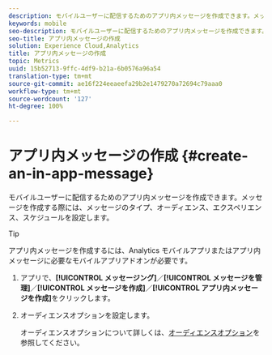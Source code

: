 ```yaml
---
description: モバイルユーザーに配信するためのアプリ内メッセージを作成できます。メッセージを作成する際には、メッセージのタイプ、オーディエンス、エクスペリエンス、スケジュールを設定します。
keywords: mobile
seo-description: モバイルユーザーに配信するためのアプリ内メッセージを作成できます。メッセージを作成する際には、メッセージのタイプ、オーディエンス、エクスペリエンス、スケジュールを設定します。
seo-title: アプリ内メッセージの作成
solution: Experience Cloud,Analytics
title: アプリ内メッセージの作成
topic: Metrics
uuid: 15b52713-9ffc-4df9-b21a-6b0576a96a54
translation-type: tm+mt
source-git-commit: ae16f224eeaeefa29b2e1479270a72694c79aaa0
workflow-type: tm+mt
source-wordcount: '127'
ht-degree: 100%

---
```



# アプリ内メッセージの作成 {#create-an-in-app-message}

モバイルユーザーに配信するためのアプリ内メッセージを作成できます。メッセージを作成する際には、メッセージのタイプ、オーディエンス、エクスペリエンス、スケジュールを設定します。

>[!TIP]
>
>アプリ内メッセージを作成するには、Analytics モバイルアプリまたはアプリ内メッセージに必要なモバイルアプリアドオンが必要です。

1. アプリで、**[!UICONTROL メッセージング]**／**[!UICONTROL メッセージを管理]**／**[!UICONTROL メッセージを作成]**／**[!UICONTROL アプリ内メッセージを作成]**&#x200B;をクリックします。
1. オーディエンスオプションを設定します。

   オーディエンスオプションについて詳しくは、[オーディエンスオプション](/help/using/in-app-messaging/t-in-app-message/c-audience-in-app-message.md)を参照してください。
